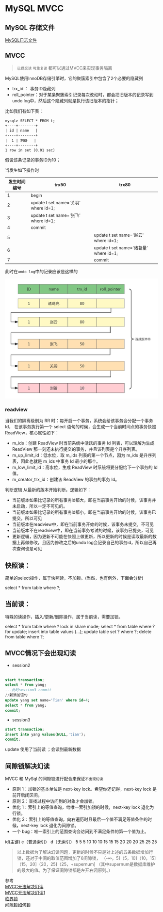 # MySQL MVCC

## MySQL 存储文件
[MySQL日志文件](./MySQL日志文件.MD)

## MVCC

> `已提交读` `可重复读` 都可以通过MVCC来实现事务隔离

MySQL使用InnoDB存储引擎时，它的聚簇索引中包含了2个必要的隐藏列
- trx_id ： 事务ID隐藏列
- roll_pointer：对于某条聚簇索引记录每次改动时，都会把旧版本的记录写到undo log中，然后这个隐藏列就是执行该旧版本的指针；

比如我们有如下表：
```shell
mysql> SELECT * FROM t;
+----+--------+
| id | name   |
+----+--------+
|  1 | 刘备   |
+----+--------+
1 row in set (0.01 sec)
```
假设该条记录的事务ID为10；

当发生如下操作时

| 发生时间编号 | trx50                               | trx80                               | 
|--------|-------------------------------------|-------------------------------------|
| 1      | begin                               |                                     |
| 2      | update t set name='关羽' where id=1;  |                                     |
| 3      | update t set name='张飞' where id=1;  |                                     |
| 4      | commit                              |                                     |
| 5      |   | update t set name='赵云' where id=1;  |
| 6      |  | update t set name='诸葛量' where id=1; |
| 7      |                                     | commit                              |

此时在`undo log`中的记录应该是这样的

![](./MVCC.png)

### readview


当我们的隔离级别为 RR 时：每开启一个事务，系统会给该事务会分配一个事务 Id，
在该事务执行第一个 select 语句的时候，会生成一个当前时间点的事务快照 ReadView，核心属性如下：

- m_ids：创建 ReadView 时当前系统中活跃的事务 Id 列表，可以理解为生成 ReadView 那一刻还未执行提交的事务，并且该列表是个升序列表。
- m_up_limit_id：低水位，取 m_ids 列表的第一个节点，因为 m_ids 是升序列表，因此也就是 m_ids 中事务 Id 最小的那个。
- m_low_limit_id：高水位，生成 ReadView 时系统将要分配给下一个事务的 Id 值。
- m_creator_trx_id：创建该 ReadView 的事务的事务 Id。

判断逻辑
从最新的版本开始判断，逻辑如下：
- 当前版本如果比记录的所有事务id都大，即在当前事务开始的时候，该事务并未启动，所以一定不可见的。
- 当前版本如果比记录的所有事务id都小，即在当前事务开始的时候，该事务已提交，所以可见
- 当前版本在readview中，即在当前事务开始的时候，该事务未提交，不可见
- 当前版本不在readview中，即在当前事务考试的时候，该事务已提交，可见
- 更新逻辑，因为更新不可能在快照上做更新，所以更新的时候是读取最新的数据上再做修改，且因为修改之后的undo log会记录自己的事务id，所以自己再次查询也是可见


## 快照读：
简单的select操作，属于快照读，不加锁。(当然，也有例外，下面会分析)

select * from table where ?;
## 当前读：
特殊的读操作，插入/更新/删除操作，属于当前读，需要加锁。

select * from table where ? lock in share mode;
select * from table where ? for update;
insert into table values (…);
update table set ? where ?;
delete from table where ?;

## MVCC情况下会出现幻读

- session2
```sql

start transaction; 
select * from yang; 
---此时session3 commit
//新添加语句
update yang set name='Tian' where id=4;
select * from yang; 
commit;

```

- session3
```sql
start transaction;
insert into yang values(NULL,'tian');
commit;
```
update 使用了当前读 ；会读到最新数据


## 间隙锁解决幻读

MVCC 和 MySql 的间隙锁进行配合来保证`不出现幻读`

- 原则 1：加锁的基本单位是 next-key lock。希望你还记得，next-key lock 是前开后闭区间。
- 原则 2：查找过程中访问到的对象才会加锁。
- 优化 1：索引上的等值查询，给唯一索引加锁的时候，next-key lock 退化为行锁。
- 优化 2：索引上的等值查询，向右遍历时且最后一个值不满足等值条件的时候，next-key lock 退化为间隙锁。
- 一个 bug：唯一索引上的范围查询会访问到不满足条件的第一个值为止。


id(主键)	c（普通索引）	d（无索引）
5	    5	        5
10	    10	        10
15	    15	        15
20	    20	        20
25	    25	        25

>以上数据为了解决幻读问题，更新的时候不只是对上述的五条数据增加行锁，还对于中间的取值范围增加了6间隙锁，
>（-∞，5]（5，10]（10，15]（15，20]（20，25]（25，+supernum] 
>（其中supernum是数据库维护的最大的值。为了保证间隙锁都是左开右闭原则。）








参考  
[MVCC无法解决幻读](https://www.jianshu.com/p/cef49aeff36b)  
[MVCC无法解决幻读1](https://www.zhihu.com/question/372905832)  
[临界锁](https://juejin.cn/post/6844903666420285454)  
[间隙锁如何锁](https://www.jianshu.com/p/32904ee07e56)  

